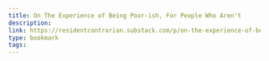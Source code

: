```yaml
---
title: On The Experience of Being Poor-ish, For People Who Aren't
description:
link: https://residentcontrarian.substack.com/p/on-the-experience-of-being-poor-ish
type: bookmark
tags:
---
```

